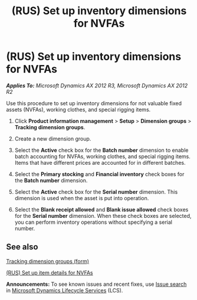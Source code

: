 ﻿---
title: (RUS) Set up inventory dimensions for NVFAs
TOCTitle: (RUS) Set up inventory dimensions for NVFAs
ms:assetid: 499128df-e418-4afb-809e-a539ffc85c00
ms:mtpsurl: https://technet.microsoft.com/en-us/library/JJ911373(v=AX.60)
ms:contentKeyID: 52075377
ms.date: 04/18/2014
mtps_version: v=AX.60
f1_keywords:
- Russia
- NVFA
- inventory dimension
---

# (RUS) Set up inventory dimensions for NVFAs 


_**Applies To:** Microsoft Dynamics AX 2012 R3, Microsoft Dynamics AX 2012 R2_

Use this procedure to set up inventory dimensions for not valuable fixed assets (NVFAs), working clothes, and special rigging items.

1.  Click **Product information management** \> **Setup** \> **Dimension groups** \> **Tracking dimension groups**.

2.  Create a new dimension group.

3.  Select the **Active** check box for the **Batch number** dimension to enable batch accounting for NVFAs, working clothes, and special rigging items. Items that have different prices are accounted for in different batches.

4.  Select the **Primary stocking** and **Financial inventory** check boxes for the **Batch number** dimension.

5.  Select the **Active** check box for the **Serial number** dimension. This dimension is used when the asset is put into operation.

6.  Select the **Blank receipt allowed** and **Blank issue allowed** check boxes for the **Serial number** dimension. When these check boxes are selected, you can perform inventory operations without specifying a serial number.

## See also

[Tracking dimension groups (form)](https://technet.microsoft.com/en-us/library/hh209465\(v=ax.60\))

[(RUS) Set up item details for NVFAs](rus-set-up-item-details-for-nvfas.md)

  
**Announcements:** To see known issues and recent fixes, use [Issue search](http://go.microsoft.com/fwlink/?linkid=389258) in [Microsoft Dynamics Lifecycle Services](http://go.microsoft.com/fwlink/?linkid=306505) (LCS).

